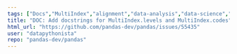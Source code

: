 ```yaml
---
tags: ["Docs","MultiIndex","alignment","data-analysis","data-science","flexible","pandas","python"]
title: "DOC: Add docstrings for MultiIndex.levels and MultiIndex.codes"
html_url: "https://github.com/pandas-dev/pandas/issues/55435"
user: "datapythonista"
repo: "pandas-dev/pandas"
---
```


